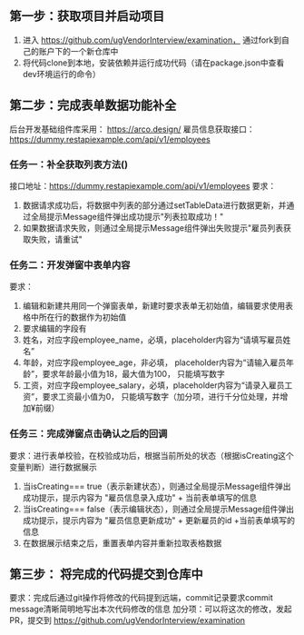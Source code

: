 ## 第一步：获取项目并启动项目
1. 进入 https://github.com/ugVendorInterview/examination， 通过fork到自己的账户下的一个新仓库中
2. 将代码clone到本地，安装依赖并运行成功代码（请在package.json中查看dev环境运行的命令）

## 第二步：完成表单数据功能补全
后台开发基础组件库采用： https://arco.design/
雇员信息获取接口： https://dummy.restapiexample.com/api/v1/employees
### 任务一：补全获取列表方法()
  接口地址：https://dummy.restapiexample.com/api/v1/employees
  要求：
1.  数据请求成功后，将数据中列表的部分通过setTableData进行数据更新，并通过全局提示Message组件弹出成功提示"列表拉取成功！"
2. 如果数据请求失败，则通过全局提示Message组件弹出失败提示"雇员列表获取失败，请重试"

### 任务二：开发弹窗中表单内容
要求：
1. 编辑和新建共用同一个弹窗表单，新建时要求表单无初始值，编辑要求使用表格中所在行的数据作为初始值
2. 要求编辑的字段有
  1. 姓名，对应字段employee_name，必填，placeholder内容为“请填写雇员姓名”
  2. 年龄，对应字段employee_age，非必填， placeholder内容为“请输入雇员年龄”，要求年龄最小值为18，最大值为100， 只能填写数字
  3. 工资，对应字段employee_salary，必填，placeholder内容为“请录入雇员工资”，要求工资最小值为0， 只能填写数字（加分项，进行千分位处理，并增加¥前缀）

### 任务三：完成弹窗点击确认之后的回调
要求：进行表单校验，在校验成功后，根据当前所处的状态（根据isCreating这个变量判断）进行数据展示
1. 当isCreating=== true（表示新建状态），则通过全局提示Message组件弹出成功提示，提示内容为 "雇员信息录入成功" + 当前表单填写的信息
2. 当isCreating=== false（表示编辑状态），则通过全局提示Message组件弹出成功提示，提示内容为 "雇员信息更新成功" + 更新雇员的id +当前表单填写的信息
3. 在数据展示结束之后，重置表单内容并重新拉取表格数据


## 第三步： 将完成的代码提交到仓库中
要求：完成后通过git操作将修改的代码提到远端，commit记录要求commit message清晰简明地写出本次代码修改的信息
加分项：可以将这次的修改，发起PR，提交到 https://github.com/ugVendorInterview/examination
